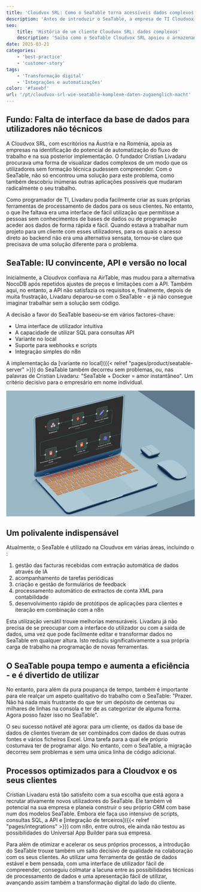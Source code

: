 ```yaml
---
title: 'Cloudvox SRL: Como o SeaTable torna acessíveis dados complexos'
description: 'Antes de introduzir o SeaTable, a empresa de TI Cloudvox SRL utilizava o Excel e vários outros sistemas. Verificou-se que faltava um ponto central para a recolha de dados - um local onde os dados pudessem não só ser armazenados, mas também tornados acessíveis a terceiros e, ao mesmo tempo, servir de base para ferramentas personalizadas.'
seo:
    title: 'História de um cliente Cloudvox SRL: dados complexos'
    description: 'Saiba como o SeaTable Cloudvox SRL apoiou o armazenamento centralizado de dados e acelerou o trabalho colaborativo'
date: 2025-03-21
categories:
    - 'best-practice'
    - 'customer-story'
tags:
    - 'Transformação digital'
    - 'Integrações e automatizações'
color: '#faeebf'
url: '/pt/cloudvox-srl-wie-seatable-komplexe-daten-zugaenglich-macht'
---
```


## Fundo: Falta de interface da base de dados para utilizadores não técnicos

A Cloudvox SRL, com escritórios na Áustria e na Roménia, apoia as empresas na identificação do potencial de automatização do fluxo de trabalho e na sua posterior implementação. O fundador Cristian Livadaru procurava uma forma de visualizar dados complexos de um modo que os utilizadores sem formação técnica pudessem compreender. Com o SeaTable, não só encontrou uma solução para este problema, como também descobriu inúmeras outras aplicações possíveis que mudaram radicalmente o seu trabalho.

Como programador de TI, Livadaru podia facilmente criar as suas próprias ferramentas de processamento de dados para os seus clientes. No entanto, o que lhe faltava era uma interface de fácil utilização que permitisse a pessoas sem conhecimentos de bases de dados ou de programação aceder aos dados de forma rápida e fácil. Quando estava a trabalhar num projeto para um cliente com esses utilizadores, para os quais o acesso direto ao backend não era uma alternativa sensata, tornou-se claro que precisava de uma solução diferente para o problema.

## SeaTable: IU convincente, API e versão no local

Inicialmente, a Cloudvox confiava na AirTable, mas mudou para a alternativa NocoDB após repetidos ajustes de preços e limitações com a API. Também aqui, no entanto, a API não satisfazia os requisitos e, finalmente, depois de muita frustração, Livadaru deparou-se com o SeaTable - e já não consegue imaginar trabalhar sem a solução sem código.

A decisão a favor do SeaTable baseou-se em vários factores-chave:

- Uma interface de utilizador intuitiva
- A capacidade de utilizar SQL para consultas API
- Variante no local
- Suporte para webhooks e scripts
- Integração simples do n8n

A implementação da [variante no local]({{< relref "pages/product/seatable-server" >}}) do SeaTable também decorreu sem problemas, ou, nas palavras de Cristian Livadaru: "SeaTable + Docker = amor instantâneo". Um critério decisivo para o empresário em nome individual.

![Tapete com grafismos](Cloudvox_n8n-Integration.jpg)

## Um polivalente indispensável

Atualmente, o SeaTable é utilizado na Cloudvox em várias áreas, incluindo o :

1. gestão das facturas recebidas com extração automática de dados através de IA
1. acompanhamento de tarefas periódicas
1. criação e gestão de formulários de feedback
1. processamento automático de extractos de conta XML para contabilidade
1. desenvolvimento rápido de protótipos de aplicações para clientes e iteração em combinação com a n8n

Esta utilização versátil trouxe melhorias mensuráveis. Livadaru já não precisa de se preocupar com a interface do utilizador ou com a saída de dados, uma vez que pode facilmente editar e transformar dados no SeaTable em qualquer altura. Isto reduziu significativamente a sua própria carga de trabalho na programação de novas ferramentas.

## O SeaTable poupa tempo e aumenta a eficiência - e é divertido de utilizar

No entanto, para além da pura poupança de tempo, também é importante para ele realçar um aspeto qualitativo do trabalho com o SeaTable: "Prazer. Não há nada mais frustrante do que ter um depósito de centenas ou milhares de linhas na consola e ter de as categorizar de alguma forma. Agora posso fazer isso no SeaTable".

O seu sucesso notável até agora: para um cliente, os dados da base de dados de clientes tiveram de ser combinados com dados de duas outras fontes e vários ficheiros Excel. Uma tarefa para a qual ele próprio costumava ter de programar algo. No entanto, com o SeaTable, a migração decorreu sem problemas e sem uma única linha de código adicional.

## Processos optimizados para a Cloudvox e os seus clientes

Cristian Livadaru está tão satisfeito com a sua escolha que está agora a recrutar ativamente novos utilizadores do SeaTable. Ele também vê potencial na sua empresa e planeia construir o seu próprio CRM com base num dos modelos SeaTable. Embora ele faça uso intensivo de scripts, consultas SQL, a API e [integração de terceiros]({{< relref "pages/integrations" >}}) com n8n, entre outros, ele ainda não testou as possibilidades do Universal App Builder para sua empresa.

Para além de otimizar e acelerar os seus próprios processos, a introdução do SeaTable trouxe também um salto decisivo de qualidade na colaboração com os seus clientes. Ao utilizar uma ferramenta de gestão de dados estável e bem pensada, com uma interface de utilizador fácil de compreender, conseguiu colmatar a lacuna entre as possibilidades técnicas de processamento de dados e uma apresentação fácil de utilizar, avançando assim também a transformação digital do lado do cliente.

